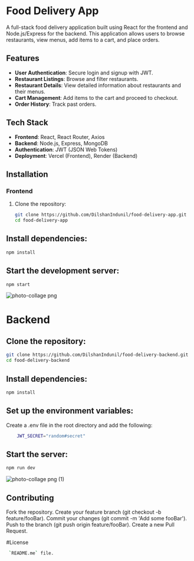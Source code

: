 # Food Delivery App

A full-stack food delivery application built using React for the frontend and Node.js/Express for the backend. This application allows users to browse restaurants, view menus, add items to a cart, and place orders.

## Features

- **User Authentication**: Secure login and signup with JWT.
- **Restaurant Listings**: Browse and filter restaurants.
- **Restaurant Details**: View detailed information about restaurants and their menus.
- **Cart Management**: Add items to the cart and proceed to checkout.
- **Order History**: Track past orders.

## Tech Stack

- **Frontend**: React, React Router, Axios
- **Backend**: Node.js, Express, MongoDB
- **Authentication**: JWT (JSON Web Tokens)
- **Deployment**: Vercel (Frontend), Render (Backend)

## Installation

### Frontend
1. Clone the repository:
   ```bash
   git clone https://github.com/DilshanIndunil/food-delivery-app.git
   cd food-delivery-app
   ```

## Install dependencies:
```bash
npm install
```

## Start the development server:
```bash
npm start
```

![photo-collage png](https://github.com/user-attachments/assets/edc22f96-dbf4-48ba-977d-57523eb8f602)



# Backend
## Clone the repository:
```bash
git clone https://github.com/DilshanIndunil/food-delivery-backend.git
cd food-delivery-backend
```

## Install dependencies:
```bash
npm install
```

## Set up the environment variables:
Create a .env file in the root directory and add the following:

```bash
    JWT_SECRET="random#secret"
```

## Start the server:
```bash
npm run dev
```

![photo-collage png (1)](https://github.com/user-attachments/assets/9c4bbe77-6e2b-4b46-9e62-b0c57757cc96)


## Contributing
Fork the repository.
Create your feature branch (git checkout -b feature/fooBar).
Commit your changes (git commit -m 'Add some fooBar').
Push to the branch (git push origin feature/fooBar).
Create a new Pull Request.

#License

```bash
 `README.me` file.
```


